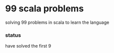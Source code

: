 # 99 scala problems
solving 99 problems in scala to learn the language

### status
have solved the first 9
